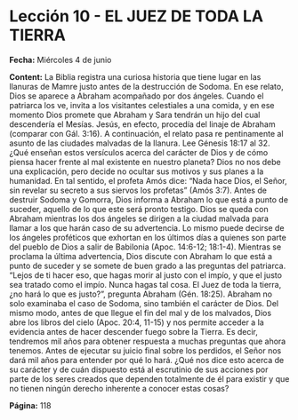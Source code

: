 # Lección 10 - EL JUEZ DE TODA LA TIERRA

**Fecha:** Miércoles 4 de junio



**Content:** 
La Biblia registra una curiosa historia que tiene lugar en las llanuras de Mamre
justo antes de la destrucción de Sodoma. En ese relato, Dios se aparece a Abraham
acompañado por dos ángeles. Cuando el patriarca los ve, invita a los visitantes
celestiales a una comida, y en ese momento Dios promete que Abraham y Sara
tendrán un hijo del cual descendería el Mesías. Jesús, en efecto, procedía del
linaje de Abraham (comparar con Gál. 3:16). A continuación, el relato pasa re­
pentinamente al asunto de las ciudades malvadas de la llanura.
Lee Génesis 18:17 al 32. ¿Qué enseñan estos versículos acerca del carácter
de Dios y de cómo piensa hacer frente al mal existente en nuestro planeta?
Dios no nos debe una explicación, pero decide no ocultar sus motivos y sus
planes a la humanidad. En tal sentido, el profeta Amós dice: “Nada hace Dios, el
Señor, sin revelar su secreto a sus siervos los profetas” (Amós 3:7).
Antes de destruir Sodoma y Gomorra, Dios informa a Abraham lo que está
a punto de suceder, aquello de lo que este será pronto testigo.
Dios se queda con Abraham mientras los dos ángeles se dirigen a la ciudad
malvada para llamar a los que harán caso de su advertencia. Lo mismo puede
decirse de los ángeles proféticos que exhortan en los últimos días a quienes son
parte del pueblo de Dios a salir de Babilonia (Apoc. 14:6-12; 18:1-4). Mientras se
proclama la última advertencia, Dios discute con Abraham lo que está a punto
de suceder y se somete de buen grado a las preguntas del patriarca.
“Lejos de ti hacer eso, que hagas morir al justo con el impío, y que el justo sea
tratado como el impío. Nunca hagas tal cosa. El Juez de toda la tierra, ¿no hará
lo que es justo?”, pregunta Abraham (Gén. 18:25). Abraham no solo examinaba
el caso de Sodoma, sino también el carácter de Dios. Del mismo modo, antes de
que llegue el fin del mal y de los malvados, Dios abre los libros del cielo (Apoc.
20:4, 11-15) y nos permite acceder a la evidencia antes de hacer descender fuego
sobre la Tierra. Es decir, tendremos mil años para obtener respuesta a muchas
preguntas que ahora tenemos.
Antes de ejecutar su juicio final sobre los perdidos, el Señor nos dará mil años
para entender por qué lo hará. ¿Qué nos dice esto acerca de su carácter y de cuán
dispuesto está al escrutinio de sus acciones por parte de los seres creados que
dependen totalmente de él para existir y que no tienen ningún derecho inherente
a conocer estas cosas?

**Página:** 118